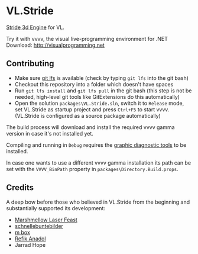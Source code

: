 # VL.Stride

[Stride 3d Engine](http://stride3d.net) for VL.

Try it with vvvv, the visual live-programming environment for .NET  
Download: http://visualprogramming.net

## Contributing

- Make sure [git lfs](https://git-lfs.github.com/) is available (check by typing `git lfs` into the git bash)
- Checkout this repository into a folder which doesn't have spaces
- Run `git lfs install` and `git lfs pull` in the git bash (this step is not be needed, high-level git tools like GitExtensions do this automatically)
- Open the solution `packages\VL.Stride.sln`, switch it to `Release` mode, set VL.Stride as startup project and press `Ctrl+F5` to start vvvv. (VL.Stride is configured as a source package automatically)

The build process will download and install the required vvvv gamma version in case it's not installed yet.

Compiling and running in `Debug` requires the [graphic diagnostic tools](https://docs.microsoft.com/en-us/windows/uwp/gaming/use-the-directx-runtime-and-visual-studio-graphics-diagnostic-features) to be installed.

In case one wants to use a different vvvv gamma installation its path can be set with the `VVVV_BinPath` property in `packages\Directory.Build.props`.

## Credits

A deep bow before those who believed in VL.Stride from the beginning and substantially supported its development:

* [Marshmellow Laser Feast](http://marshmallowlaserfeast.com)
* [schnellebuntebilder](http://schnellebuntebilder.de)
* [m box](http://m-box.de)
* [Refik Anadol](http://refikanadol.com)
* Jarrad Hope
